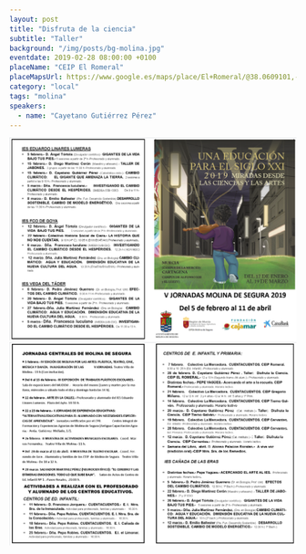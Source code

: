 ```yaml
---
layout: post
title: "Disfruta de la ciencia"
subtitle: "Taller"
background: "/img/posts/bg-molina.jpg"
eventdate: 2019-02-28 08:00:00 +0100
placeName: "CEIP El Romeral"
placeMapsUrl: https://www.google.es/maps/place/El+Romeral/@38.0609101,-1.2125395,17z/data=!3m1!4b1!4m5!3m4!1s0xd638755c73de941:0x61f9d5c4068b8af6!8m2!3d38.0609101!4d-1.2103508
category: "local"
tags: "molina"
speakers:
  - name: "Cayetano Gutiérrez Pérez"
---
```


![cartel](/img/posts/1folletomolina.png)
![cartel](/img/posts/2folletomolina.png)
